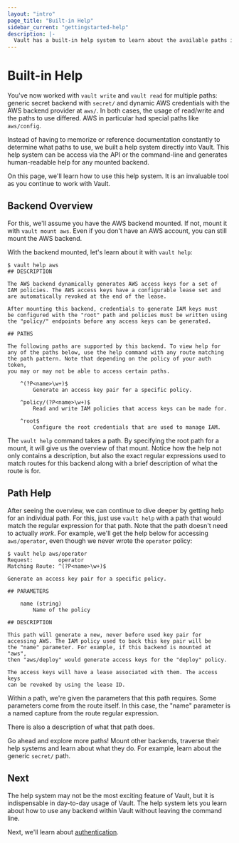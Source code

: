 ```yaml
---
layout: "intro"
page_title: "Built-in Help"
sidebar_current: "gettingstarted-help"
description: |-
  Vault has a built-in help system to learn about the available paths in Vault and how to use them.
---
```


# Built-in Help

You've now worked with `vault write` and `vault read` for multiple paths:
generic secret backend with `secret/` and dynamic AWS credentials with the
AWS backend provider at `aws/`. In both cases, the usage of read/write and
the paths to use differed. AWS in particular had special paths like
`aws/config`.

Instead of having to memorize or reference documentation constantly
to determine what paths to use, we built a help system directly into
Vault. This help system can be access via the API or the command-line and
generates human-readable help for any mounted backend.

On this page, we'll learn how to use this help system. It is an invaluable
tool as you continue to work with Vault.

## Backend Overview

For this, we'll assume you have the AWS backend mounted. If not, mount
it with `vault mount aws`. Even if you don't have an AWS account, you
can still mount the AWS backend.

With the backend mounted, let's learn about it with `vault help`:

```
$ vault help aws
## DESCRIPTION

The AWS backend dynamically generates AWS access keys for a set of
IAM policies. The AWS access keys have a configurable lease set and
are automatically revoked at the end of the lease.

After mounting this backend, credentials to generate IAM keys must
be configured with the "root" path and policies must be written using
the "policy/" endpoints before any access keys can be generated.

## PATHS

The following paths are supported by this backend. To view help for
any of the paths below, use the help command with any route matching
the path pattern. Note that depending on the policy of your auth token,
you may or may not be able to access certain paths.

    ^(?P<name>\w+)$
        Generate an access key pair for a specific policy.

    ^policy/(?P<name>\w+)$
        Read and write IAM policies that access keys can be made for.

    ^root$
        Configure the root credentials that are used to manage IAM.
```

The `vault help` command takes a path. By specifying the root path for
a mount, it will give us the overview of that mount. Notice how the help
not only contains a description, but also the exact regular expressions
used to match routes for this backend along with a brief description
of what the route is for.

## Path Help

After seeing the overview, we can continue to dive deeper by getting
help for an individual path. For this, just use `vault help` with a path
that would match the regular expression for that path. Note that the path
doesn't need to actually _work_. For example, we'll get the help below
for accessing `aws/operator`, even though we never wrote the `operator`
policy:

```
$ vault help aws/operator
Request:        operator
Matching Route: ^(?P<name>\w+)$

Generate an access key pair for a specific policy.

## PARAMETERS

    name (string)
        Name of the policy

## DESCRIPTION

This path will generate a new, never before used key pair for
accessing AWS. The IAM policy used to back this key pair will be
the "name" parameter. For example, if this backend is mounted at "aws",
then "aws/deploy" would generate access keys for the "deploy" policy.

The access keys will have a lease associated with them. The access keys
can be revoked by using the lease ID.
```

Within a path, we're given the parameters that this path requires.
Some parameters come from the route itself. In this case, the "name"
parameter is a named capture from the route regular expression.

There is also a description of what that path does.

Go ahead and explore more paths! Mount other backends, traverse their
help systems and learn about what they do. For example, learn about the
generic `secret/` path.

## Next

The help system may not be the most exciting feature of Vault, but it
is indispensable in day-to-day usage of Vault. The help system lets you
learn about how to use any backend within Vault without leaving the command
line.

Next, we'll learn about
[authentication](/intro/getting-started/authentication.html).
